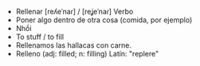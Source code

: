 - Rellenar	[reʎeˈnaɾ] / [reʝeˈnaɾ]	Verbo  
- Poner algo dentro de otra cosa (comida, por ejemplo)  
- Nhồi  
- To stuff / to fill  
- Rellenamos las hallacas con carne.  
- Relleno (adj: filled; n: filling)	Latín: "replere"